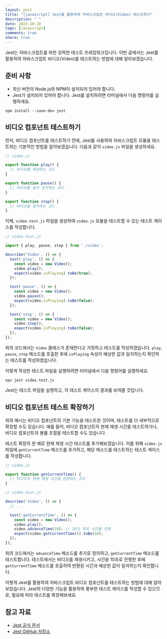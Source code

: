 ```yaml
---
layout: post
title: "[javascript] Jest를 활용하여 자바스크립트 비디오(Video) 테스트하기"
description: " "
date: 2023-10-18
tags: [javascript]
comments: true
share: true
---
```


Jest는 자바스크립트를 위한 강력한 테스트 프레임워크입니다. 이번 글에서는 Jest를 활용하여 자바스크립트 비디오(Video)를 테스트하는 방법에 대해 알아보겠습니다.

## 준비 사항

- 최신 버전의 Node.js와 NPM이 설치되어 있어야 합니다.
- Jest가 설치되어 있어야 합니다. Jest를 설치하려면 터미널에서 다음 명령어를 실행하세요.

```shell
npm install --save-dev jest
```

## 비디오 컴포넌트 테스트하기

먼저, 비디오 컴포넌트를 테스트하기 전에, Jest를 사용하여 자바스크립트 모듈을 테스트하는 기본적인 방법을 알아보겠습니다. 다음과 같이 `video.js` 파일을 생성하세요.

```javascript
// video.js

export function play() {
  // 비디오를 재생하는 코드
}

export function pause() {
  // 비디오를 일시 정지하는 코드
}

export function stop() {
  // 비디오를 정지하는 코드
}
```

이제, `video.test.js` 파일을 생성하여 `video.js` 모듈을 테스트할 수 있는 테스트 케이스를 작성합니다.

```javascript
// video.test.js

import { play, pause, stop } from './video';

describe('Video', () => {
  test('play', () => {
    const video = new Video();
    video.play();
    expect(video.isPlaying).toBe(true);
  });

  test('pause', () => {
    const video = new Video();
    video.pause();
    expect(video.isPlaying).toBe(false);
  });

  test('stop', () => {
    const video = new Video();
    video.stop();
    expect(video.isPlaying).toBe(false);
  });
});
```

위의 코드에서는 `Video` 클래스가 존재한다고 가정하고 테스트를 작성하였습니다. `play`, `pause`, `stop` 메소드를 호출한 후에 `isPlaying` 속성이 예상한 값과 일치하는지 확인하는 테스트를 작성하였습니다.

이렇게 작성한 테스트 파일을 실행하려면 터미널에서 다음 명령어를 실행하세요.

```shell
npx jest video.test.js
```

Jest는 테스트 파일을 실행하고, 각 테스트 케이스의 결과를 보여줄 것입니다.

## 비디오 컴포넌트 테스트 확장하기

위의 예시는 비디오 컴포넌트의 기본 기능을 테스트한 것이며, 테스트를 더 세부적으로 확장할 수도 있습니다. 예를 들어, 비디오 컴포넌트의 현재 재생 시간을 테스트하거나, 비디오 컴포넌트의 볼륨 조절을 테스트할 수도 있습니다.

테스트 확장의 한 예로 현재 재생 시간 테스트를 추가해보겠습니다. 이를 위해 `video.js` 파일에 `getCurrentTime` 메소드를 추가하고, 해당 메소드를 테스트하는 테스트 케이스를 작성합니다.

```javascript
// video.js

export function getCurrentTime() {
  // 비디오의 현재 재생 시간을 반환하는 코드
}

// video.test.js

describe('Video', () => {
  // ...

  test('getCurrentTime', () => {
    const video = new Video();
    video.play();
    video.advanceTime(10); // 10초 후로 시간을 진행
    expect(video.getCurrentTime()).toBe(10);
  });
});
```

위의 코드에서는 `advanceTime` 메소드를 추가로 정의하고, `getCurrentTime` 메소드를 테스트합니다. 테스트에서는 비디오를 재생시키고, 시간을 10초로 진행한 후에 `getCurrentTime` 메소드를 호출하여 반환된 시간과 예상한 값이 일치하는지 확인합니다.

이렇게 Jest를 활용하여 자바스크립트 비디오 컴포넌트를 테스트하는 방법에 대해 알아보았습니다. Jest의 다양한 기능을 활용하여 풍부한 테스트 케이스를 작성할 수 있으므로, 필요에 따라 테스트를 확장해보세요.

## 참고 자료

- [Jest 공식 문서](https://jestjs.io/)
- [Jest GitHub 저장소](https://github.com/facebook/jest)